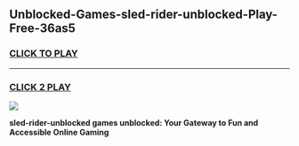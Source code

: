 
## Unblocked-Games-sled-rider-unblocked-Play-Free-36as5
<h3>
<a href="https://premium76.site?title=sled-rider-unblocked&ref=18A1">CLICK TO PLAY</a></h3>
<hr>

<h3>
<a href="https://premium76.site?title=sled-rider-unblocked&ref=18A1">CLICK 2 PLAY</a>
  
</h3>

<a href="https://premium76.site?title=sled-rider-unblocked&ref=18A1"><img src="https://clearcache.store/games.png"></a>


**sled-rider-unblocked games unblocked: Your Gateway to Fun and Accessible Online Gaming**
